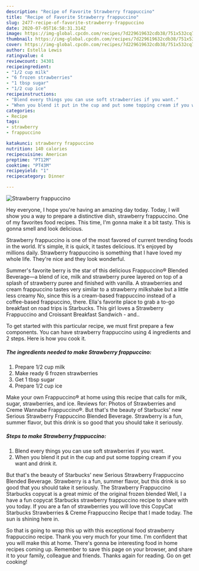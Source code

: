 ```yaml
---
description: "Recipe of Favorite Strawberry frappuccino"
title: "Recipe of Favorite Strawberry frappuccino"
slug: 2477-recipe-of-favorite-strawberry-frappuccino
date: 2020-07-05T16:58:31.314Z
image: https://img-global.cpcdn.com/recipes/7d229619632cdb38/751x532cq70/strawberry-frappuccino-recipe-main-photo.jpg
thumbnail: https://img-global.cpcdn.com/recipes/7d229619632cdb38/751x532cq70/strawberry-frappuccino-recipe-main-photo.jpg
cover: https://img-global.cpcdn.com/recipes/7d229619632cdb38/751x532cq70/strawberry-frappuccino-recipe-main-photo.jpg
author: Estella Lewis
ratingvalue: 4
reviewcount: 34301
recipeingredient:
- "1/2 cup milk"
- "6 frozen strawberries"
- "1 tbsp sugar"
- "1/2 cup ice"
recipeinstructions:
- "Blend every things you can use soft strawberries if you want."
- "When you blend it put in the cup and put some topping cream if you want and drink it."
categories:
- Recipe
tags:
- strawberry
- frappuccino

katakunci: strawberry frappuccino 
nutrition: 140 calories
recipecuisine: American
preptime: "PT12M"
cooktime: "PT43M"
recipeyield: "1"
recipecategory: Dinner

---
```



![Strawberry frappuccino](https://img-global.cpcdn.com/recipes/7d229619632cdb38/751x532cq70/strawberry-frappuccino-recipe-main-photo.jpg)

Hey everyone, I hope you're having an amazing day today. Today, I will show you a way to prepare a distinctive dish, strawberry frappuccino. One of my favorites food recipes. This time, I'm gonna make it a bit tasty. This is gonna smell and look delicious.

Strawberry frappuccino is one of the most favored of current trending foods in the world. It's simple, it is quick, it tastes delicious. It's enjoyed by millions daily. Strawberry frappuccino is something that I have loved my whole life. They're nice and they look wonderful.

Summer&#39;s favorite berry is the star of this delicious Frappuccino® Blended Beverage—a blend of ice, milk and strawberry puree layered on top of a splash of strawberry puree and finished with vanilla. A strawberries and cream frappuccino tastes very similar to a strawberry milkshake but a little less creamy No, since this is a cream-based frappuccino instead of a coffee-based frappuccino, there. Ella&#39;s favorite place to grab a to-go breakfast on road trips is Starbucks. This girl loves a Strawberry Frappuccino and Croissant Breakfast Sandwich - and..


To get started with this particular recipe, we must first prepare a few components. You can have strawberry frappuccino using 4 ingredients and 2 steps. Here is how you cook it.

<!--inarticleads1-->

##### The ingredients needed to make Strawberry frappuccino:

1. Prepare 1/2 cup milk
1. Make ready 6 frozen strawberries
1. Get 1 tbsp sugar
1. Prepare 1/2 cup ice


Make your own Frappuccino® at home using this recipe that calls for milk, sugar, strawberries, and ice. Reviews for: Photos of Strawberries and Creme Wannabe Frappuccino®. But that&#39;s the beauty of Starbucks&#39; new Serious Strawberry Frappuccino Blended Beverage. Strawberry is a fun, summer flavor, but this drink is so good that you should take it seriously. 

<!--inarticleads2-->

##### Steps to make Strawberry frappuccino:

1. Blend every things you can use soft strawberries if you want.
1. When you blend it put in the cup and put some topping cream if you want and drink it.


But that&#39;s the beauty of Starbucks&#39; new Serious Strawberry Frappuccino Blended Beverage. Strawberry is a fun, summer flavor, but this drink is so good that you should take it seriously. The Strawberry Frappuccino Starbucks copycat is a great mimic of the original frozen blended Well, I a have a fun copycat Starbucks strawberry frappuccino recipe to share with you today. If you are a fan of strawberries you will love this CopyCat Starbucks Strawberries &amp; Creme Frappuccino Recipe that I made today. The sun is shining here in. 

So that is going to wrap this up with this exceptional food strawberry frappuccino recipe. Thank you very much for your time. I'm confident that you will make this at home. There's gonna be interesting food in home recipes coming up. Remember to save this page on your browser, and share it to your family, colleague and friends. Thanks again for reading. Go on get cooking!
